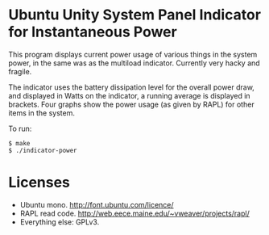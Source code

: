 Ubuntu Unity System Panel Indicator for Instantaneous Power
===========================================================

This program displays current power usage of various things in the system power, in the same was as the multiload indicator. Currently very hacky and fragile.

The indicator uses the battery dissipation level for the overall power draw, and displayed in Watts on the indicator, a running average is displayed in brackets. Four graphs show the power usage (as given by RAPL) for other items in the system.

To run:

    $ make
    $ ./indicator-power

Licenses
========

- Ubuntu mono. http://font.ubuntu.com/licence/
- RAPL read code. http://web.eece.maine.edu/~vweaver/projects/rapl/
- Everything else: GPLv3.
